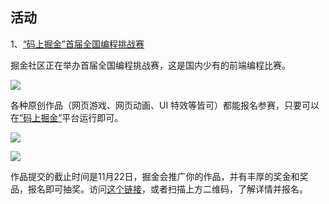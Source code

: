 ## 活动

1、[“码上掘金”首届全国编程挑战赛](https://juejin.cn/challenge/1?utm_source=ryf)

掘金社区正在举办首届全国编程挑战赛，这是国内少有的前端编程比赛。

![](https://cdn.beekka.com/blogimg/asset/202210/bg2022102103.webp)

各种原创作品（网页游戏、网页动画、UI 特效等皆可）都能报名参赛，只要可以在[“码上掘金”](https://code.juejin.cn/)平台运行即可。

![](https://cdn.beekka.com/blogimg/asset/202210/bg2022102101.webp)

![](https://cdn.beekka.com/blogimg/asset/202210/bg2022102010.webp)

作品提交的截止时间是11月22日，掘金会推广你的作品，并有丰厚的奖金和奖品，报名即可抽奖。访问[这个链接](https://juejin.cn/challenge/1?utm_source=ryf)，或者扫描上方二维码，了解详情并报名。